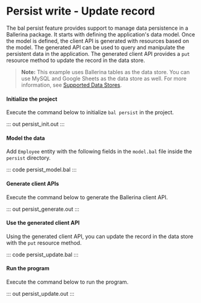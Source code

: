 # Persist write - Update record

The bal persist feature provides support to manage data persistence in a Ballerina package. It starts with defining the application's data model. Once the model is defined, the client API is generated with resources based on the model. The generated
API can be used to query and manipulate the persistent data in the application.
The generated client API provides a `put` resource method to update the record in the data store.

> **Note:** This example uses Ballerina tables as the data store. You can use MySQL and Google Sheets as the data store as well. For more information, see [Supported Data Stores](/learn/supported-data-stores/).

#### Initialize the project
Execute the command below to initialize `bal persist` in the project.

::: out persist_init.out :::

#### Model the data

Add `Employee` entity with the following fields in the `model.bal` file inside the `persist` directory.

::: code persist_model.bal :::

#### Generate client APIs
Execute the command below to generate the Ballerina client API.

::: out persist_generate.out :::

#### Use the generated client API

Using the generated client API, you can update the record in the data store with the `put` resource method.

::: code persist_update.bal :::

#### Run the program

Execute the command below to run the program.

::: out persist_update.out :::
